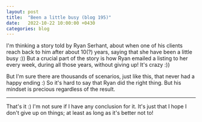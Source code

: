 ```yaml
---
layout: post
title:  "Been a little busy (blog 195)"
date:   2022-10-22 10:00:00 +0430
categories: blog
---
```


I'm thinking a story told by Ryan Serhant, about when one of his clients reach back to him after about 10(?) years, saying that she have been a little busy :)) But a crucial part of the story is how Ryan emailed a listing to her every week, during all those years, without giving up! It's crazy :))


But I'm sure there are thousands of scenarios, just like this, that never had a happy ending :) So it's hard to say that Ryan did the right thing. But his mindset is precious regardless of the result.


---------------
That's it :) I'm not sure if I have any conclusion for it. It's just that I hope I don't give up on things; at least as long as it's better not to!
